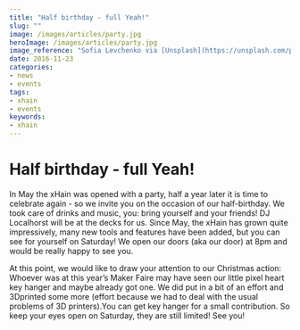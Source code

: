 ```yaml
---
title: "Half birthday - full Yeah!"
slug: ""
image: /images/articles/party.jpg
heroImage: /images/articles/party.jpg
image_reference: "Sofia Levchenko via [Unsplash](https://unsplash.com/photos/l6yLVM-FJxc) ([CC0](https://creativecommons.org/publicdomain/zero/1.0/deed.de))"
date: 2016-11-23
categories:
- news
- events
tags:
- xhain
- events
keywords:
- xhain
---
```


# Half birthday - full Yeah!

In May the xHain was opened with a party, half a year later it is time to celebrate again - so we invite you on the occasion of our half-birthday. We took care of drinks and music, you: bring yourself and your friends! DJ Localhorst will be at the decks for us. Since May, the xHain has grown quite impressively, many new tools and features have been added, but you can see for yourself on Saturday! We open our doors (aka our door) at 8pm and would be really happy to see you.

At this point, we would like to draw your attention to our Christmas action: Whoever was at this year’s Maker Faire may have seen our little pixel heart key hanger and maybe already got one. We did put in a bit of an effort and 3Dprinted some more (effort because we had to deal with the usual problems of 3D printers).You can get key hanger for a small contribution. So keep your eyes open on Saturday, they are still limited! See you!